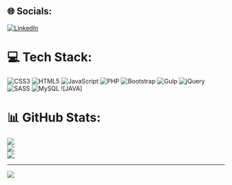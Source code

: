 
## 🌐 Socials:
[![LinkedIn](https://img.shields.io/badge/LinkedIn-%230077B5.svg?logo=linkedin&logoColor=white)](https://linkedin.com/in/tobias-pazos/) 

# 💻 Tech Stack:
![CSS3](https://img.shields.io/badge/css3-%231572B6.svg?style=for-the-badge&logo=css3&logoColor=white) ![HTML5](https://img.shields.io/badge/html5-%23E34F26.svg?style=for-the-badge&logo=html5&logoColor=white) ![JavaScript](https://img.shields.io/badge/javascript-%23323330.svg?style=for-the-badge&logo=javascript&logoColor=%23F7DF1E) ![PHP](https://img.shields.io/badge/php-%23777BB4.svg?style=for-the-badge&logo=php&logoColor=white) ![Bootstrap](https://img.shields.io/badge/bootstrap-%23563D7C.svg?style=for-the-badge&logo=bootstrap&logoColor=white) ![Gulp](https://img.shields.io/badge/GULP-%23CF4647.svg?style=for-the-badge&logo=gulp&logoColor=white) ![jQuery](https://img.shields.io/badge/jquery-%230769AD.svg?style=for-the-badge&logo=jquery&logoColor=white) ![SASS](https://img.shields.io/badge/SASS-hotpink.svg?style=for-the-badge&logo=SASS&logoColor=white) ![MySQL](https://img.shields.io/badge/mysql-%2300f.svg?style=for-the-badge&logo=mysql&logoColor=white) ![JAVA]
# 📊 GitHub Stats:
![](https://github-readme-stats.vercel.app/api?username=tobi379&theme=dark&hide_border=false&include_all_commits=true&count_private=false)<br/>
![](https://github-readme-streak-stats.herokuapp.com/?user=tobi379&theme=dark&hide_border=false)<br/>
![](https://github-readme-stats.vercel.app/api/top-langs/?username=tobi379&theme=dark&hide_border=false&include_all_commits=true&count_private=false&layout=compact)

---
[![](https://visitcount.itsvg.in/api?id=tobi379&icon=7&color=1)](https://visitcount.itsvg.in)

<!-- Proudly created with GPRM ( https://gprm.itsvg.in ) -->
